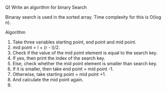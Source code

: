 Q) Write an algorithm for binary Search

Binaray search is used in the sorted array. Time complexity for this is O(log n).

Algorithm

1. Take three variables starting point, end point and mid point. 
2. mid point = l + (r - l)/2.
3. Check if the value of the mid point element is equal to the search key.
4. If yes, then print the index of the search key.
5. Else, check whether the mid point element is smaller than search key.
6. If it is smaller, then take end point = mid point -1.
7. Otherwise, take starting point = mid point +1.
8. And calculate the mid point again.
9. 
